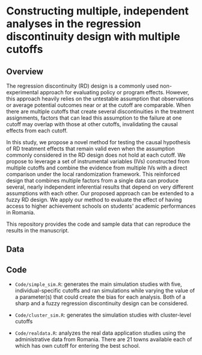 # Constructing multiple, independent analyses in the regression discontinuity design with multiple cutoffs

## Overview 

The regression discontinuity (RD) design is a commonly used non-experimental approach for evaluating policy or program effects. However, this approach heavily relies on the untestable assumption that observations or average potential outcomes near or at the cutoff are comparable. When there are multiple cutoffs that create several discontinuities in the treatment assignments, factors that can lead this assumption to the failure at one cutoff may overlap with those at other cutoffs, invalidating the causal effects from each cutoff.

In this study, we propose a novel method for testing the causal hypothesis of RD treatment effects that remain valid even when the assumption commonly considered in the RD design does not hold at each cutoff. We propose to leverage a set of instrumental variables (IVs) constructed from multiple cutoffs and combine the evidence from multiple IVs with a direct comparison under the local randomization framework. This reinforced design that combines multiple factors from a single data can produce several, nearly independent inferential results that depend on very different assumptions with each other. Our proposed approach can be extended to a fuzzy RD design. We apply our method to evaluate the effect of having access to higher achievement schools on students' academic performances in Romania.

This repository provides the code and sample data that can reproduce the results in the manuscript.

## Data




## Code

- `Code/simple_sim.R`: generates the main simulation studies with five, individual-specific cutoffs and ran simulations while varying the value of a parameter(s) that could create the bias for each analysis. Both of a sharp and a fuzzy regression discontinuity design can be considered. 

- `Code/cluster_sim.R`: generates the simulation studies with cluster-level cutoffs 

- `Code/realdata.R`: analyzes the real data application studies using the administrative data from Romania. There are 21 towns available each of which has own cutoff for entering the best school. 

